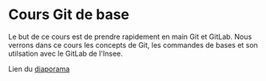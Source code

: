 # Cours Git de base

Le but de ce cours est de prendre rapidement en main Git et GitLab.
Nous verrons dans ce cours les concepts de Git, les commandes de bases et son utilsation avec le GitLab de l'Insee.

Lien du [diaporama](http://formation-git-sndi-lille.pages.innovation.insee.eu/cours)
